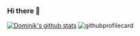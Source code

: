 ### Hi there 👋

[![Dominik's github stats](https://github-readme-stats.vercel.app/api?username=D0miH&theme=merko)](https://github.com/D0miH/github-readme-stats)
<img src='https://github-readme-stats.vercel.app/api/top-langs/?username=D0miH&layout=compact&hide=css&theme=merko' alt="githubprofilecard" />
